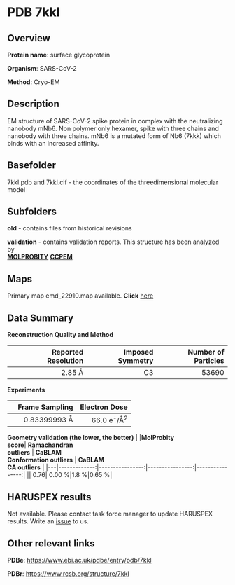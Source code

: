 # PDB 7kkl

## Overview

**Protein name**: surface glycoprotein

**Organism**: SARS-CoV-2

**Method**: Cryo-EM

## Description

EM structure of SARS-CoV-2 spike protein in complex with the neutralizing nanobody mNb6. Non polymer only hexamer, spike with three chains and nanobody with three chains. mNb6 is a mutated form of Nb6 (7kkk) which binds with an increased affinity.

## Basefolder

7kkl.pdb and 7kkl.cif - the coordinates of the threedimensional molecular model

## Subfolders



**old** - contains files from historical revisions

**validation** - contains validation reports. This structure has been analyzed by <br>  [**MOLPROBITY**](https://github.com/thorn-lab/coronavirus_structural_task_force/tree/master/pdb/surface_glycoprotein/SARS-CoV-2/7kkl/validation/molprobity)   [**CCPEM**](https://github.com/thorn-lab/coronavirus_structural_task_force/tree/master/pdb/surface_glycoprotein/SARS-CoV-2/7kkl/validation/ccpem-validation) 



## Maps

Primary map emd_22910.map available. **Click** [here](http://ftp.wwpdb.org/pub/emdb/structures/EMD-22910/map/) 

## Data Summary
**Reconstruction Quality and Method**

|   | Reported Resolution | Imposed Symmetry | Number of Particles |
|---|-------------:|----------------:|--------------:|
|   |2.85 Å|C3|53690|

**Experiments**

|   | Frame Sampling | Electron Dose |
|---|-------------:|----------------:|
|   |0.83399993 Å|66.0 e<sup>-</sup>/Å<sup>2</sup>|

**Geometry validation (the lower, the better)**
|   |**MolProbity<br>score**| **Ramachandran<br>outliers** | **CaBLAM<br>Conformation outliers** | **CaBLAM<br>CA outliers** |
|---|-------------:|----------------:|----------------:|----------------:|
||  0.76|  0.00 %|1.8 %|0.65 %|

## HARUSPEX results

Not available. Please contact task force manager to update HARUSPEX results. Write an [issue](https://github.com/thorn-lab/coronavirus_structural_task_force/issues) to us.

## Other relevant links 
**PDBe**:  https://www.ebi.ac.uk/pdbe/entry/pdb/7kkl
 
**PDBr**: https://www.rcsb.org/structure/7kkl 
